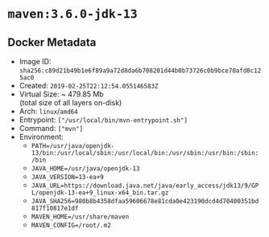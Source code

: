 # `maven:3.6.0-jdk-13`

## Docker Metadata

- Image ID: `sha256:c89d21b49b1e6f89a9a72d8da6b708201d44b0b73726c0b9bce70afd0c125ac0`
- Created: `2019-02-25T22:12:54.055146583Z`
- Virtual Size: ~ 479.85 Mb  
  (total size of all layers on-disk)
- Arch: `linux`/`amd64`
- Entrypoint: `["/usr/local/bin/mvn-entrypoint.sh"]`
- Command: `["mvn"]`
- Environment:
  - `PATH=/usr/java/openjdk-13/bin:/usr/local/sbin:/usr/local/bin:/usr/sbin:/usr/bin:/sbin:/bin`
  - `JAVA_HOME=/usr/java/openjdk-13`
  - `JAVA_VERSION=13-ea+9`
  - `JAVA_URL=https://download.java.net/java/early_access/jdk13/9/GPL/openjdk-13-ea+9_linux-x64_bin.tar.gz`
  - `JAVA_SHA256=980b8b4358dfaa59606678e81cda0e423190dcd4d70400351bd817f10817e1df`
  - `MAVEN_HOME=/usr/share/maven`
  - `MAVEN_CONFIG=/root/.m2`
